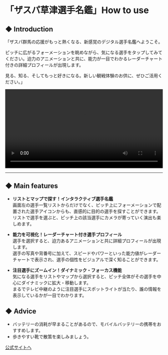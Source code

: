 # 「ザスパ草津選手名鑑」How to use

## ◆ Introduction<br>
「ザスパ群馬の応援がもっと熱くなる、新感覚のデジタル選手名鑑へようこそ。

ピッチに広がるフォーメーションを眺めながら、気になる選手をタップしてみてください。迫力のアニメーションと共に、能力が一目でわかるレーダーチャート付きの詳細プロフィールが出現します。

見る、知る、そしてもっと好きになる。新しい観戦体験のお供に、ぜひご活用ください。」<br>


<video src="https://firebasestorage.googleapis.com/v0/b/pilgrimage-quest-app.firebasestorage.app/o/%E3%80%90Full%20ver%E3%80%912024%E3%82%B7%E3%83%BC%E3%82%BA%E3%83%B3%E9%81%B8%E6%89%8B%E7%B4%B9%E4%BB%8B%E6%98%A0%E5%83%8F.mp4?alt=media&token=c2d78fac-5d53-4794-8ed6-ba1050246dd8" width="100%" controls playsinline autoplay loop></video>

---

## ◆ Main features

* **リストとマップで探す！インタラクティブ選手名鑑**<br>画面左の選手一覧リストからだけでなく、ピッチ上にフォーメーションで配置された選手アイコンからも、直感的に目的の選手を探すことができます。<br>リストで選手を選ぶと、ピッチ上の該当選手にカメラが寄っていく演出も楽しめます。

* **能力を可視化！レーダーチャート付き選手プロフィール**<br>選手を選択すると、迫力あるアニメーションと共に詳細プロフィールが出現します。<br>選手の写真や背番号に加えて、スピードやパワーといった能力値がレーダーチャートで表示され、選手の個性をビジュアルで深く知ることができます。

* **注目選手にズームイン！ダイナミック・フォーカス機能**<br>気になる選手をリストやマップから選択すると、ピッチ全体がその選手を中心にダイナミックに拡大・移動します。<br>まるでテレビ中継のように注目選手にスポットライトが当たり、誰の情報を表示しているかが一目でわかります。

## ◆ Advice
- バッテリーの消耗が早まることがあるので、モバイルバッテリーの携帯をおすすめします。
- 歩きやすい靴で散策を楽しみましょう。

[公式サイトへ](https://example.com/asj-hotel)